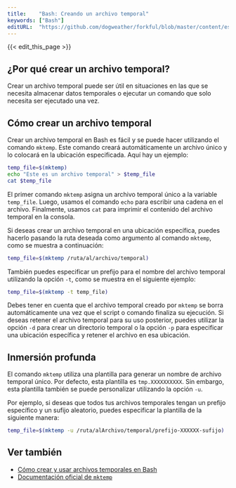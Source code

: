 ```yaml
---
title:    "Bash: Creando un archivo temporal"
keywords: ["Bash"]
editURL:  "https://github.com/dogweather/forkful/blob/master/content/es/bash/creating-a-temporary-file.md"
---
```


{{< edit_this_page >}}

## ¿Por qué crear un archivo temporal?

Crear un archivo temporal puede ser útil en situaciones en las que se necesita almacenar datos temporales o ejecutar un comando que solo necesita ser ejecutado una vez.

## Cómo crear un archivo temporal

Crear un archivo temporal en Bash es fácil y se puede hacer utilizando el comando `mktemp`. Este comando creará automáticamente un archivo único y lo colocará en la ubicación especificada. Aquí hay un ejemplo:

```Bash
temp_file=$(mktemp)
echo "Este es un archivo temporal" > $temp_file
cat $temp_file
```

El primer comando `mktemp` asigna un archivo temporal único a la variable `temp_file`. Luego, usamos el comando `echo` para escribir una cadena en el archivo. Finalmente, usamos `cat` para imprimir el contenido del archivo temporal en la consola.

Si deseas crear un archivo temporal en una ubicación específica, puedes hacerlo pasando la ruta deseada como argumento al comando `mktemp`, como se muestra a continuación:

```Bash
temp_file=$(mktemp /ruta/al/archivo/temporal)
```

También puedes especificar un prefijo para el nombre del archivo temporal utilizando la opción `-t`, como se muestra en el siguiente ejemplo:

```Bash
temp_file=$(mktemp -t temp_file)
```

Debes tener en cuenta que el archivo temporal creado por `mktemp` se borra automáticamente una vez que el script o comando finaliza su ejecución. Si deseas retener el archivo temporal para su uso posterior, puedes utilizar la opción `-d` para crear un directorio temporal o la opción `-p` para especificar una ubicación específica y retener el archivo en esa ubicación.

## Inmersión profunda

El comando `mktemp` utiliza una plantilla para generar un nombre de archivo temporal único. Por defecto, esta plantilla es `tmp.XXXXXXXXXX`. Sin embargo, esta plantilla también se puede personalizar utilizando la opción `-u`.

Por ejemplo, si deseas que todos tus archivos temporales tengan un prefijo específico y un sufijo aleatorio, puedes especificar la plantilla de la siguiente manera:

```Bash
temp_file=$(mktemp -u /ruta/alArchivo/temporal/prefijo-XXXXXX-sufijo)
```

## Ver también

- [Cómo crear y usar archivos temporales en Bash](https://www.digitalocean.com/community/tutorials/how-to-create-and-use-temporary-files-in-bash-es)
- [Documentación oficial de `mktemp`](https://www.gnu.org/software/coreutils/manual/html_node/mktemp-invocation.html)